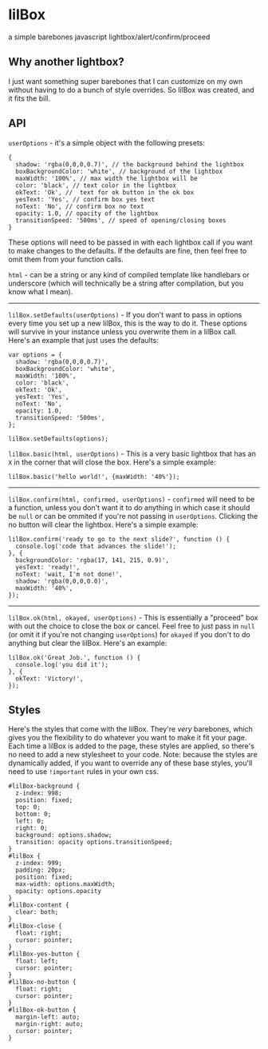 # lilBox
a simple barebones javascript lightbox/alert/confirm/proceed

## Why another lightbox?
I just want something super barebones that I can customize on my own without having to do a bunch of style overrides.
So lilBox was created, and it fits the bill.


## API
`userOptions` - it's a simple object with the following presets:
```
{
  shadow: 'rgba(0,0,0,0.7)', // the background behind the lightbox
  boxBackgroundColor: 'white', // background of the lightbox
  maxWidth: '100%', // max width the lightbox will be
  color: 'black', // text color in the lightbox
  okText: 'Ok', //  text for ok button in the ok box
  yesText: 'Yes', // confirm box yes text
  noText: 'No', // confirm box no text
  opacity: 1.0, // opacity of the lightbox
  transitionSpeed: '500ms', // speed of opening/closing boxes
}
```

These options will need to be passed in with each lightbox call if you want to make changes to the defaults. If the defaults are fine, then feel free
to omit them from your function calls.

`html` - can be a string or any kind of compiled template like handlebars or underscore (which will technically be a string after compilation, but you know what I mean).

---

`lilBox.setDefaults(userOptions)` - If you don't want to pass in options every time you set up a new lilBox, this is the way to do it. These options will survive in your instance unless you overwrite them in a lilBox call. Here's an example that just uses the defaults:

```
var options = {
  shadow: 'rgba(0,0,0,0.7)',
  boxBackgroundColor: 'white',
  maxWidth: '100%',
  color: 'black',
  okText: 'Ok',
  yesText: 'Yes',
  noText: 'No',
  opacity: 1.0,
  transitionSpeed: '500ms',
};

lilBox.setDefaults(options);
```

`lilBox.basic(html, userOptions)` - This is a very basic lightbox that has an `X` in the corner that will close the box. Here's a simple example:
```
lilBox.basic('hello world!', {maxWidth: '40%'});
```
---

`lilBox.confirm(html, confirmed, userOptions)` - `confirmed` will need to be a function, unless you don't want it to do anything in which case it should be `null` or can be ommited if you're not passing in `userOptions`. Clicking the no button will clear the lightbox. Here's a simple example:
```
lilBox.confirm('ready to go to the next slide?', function () {
  console.log('code that advances the slide!');
}, {
  backgroundColor: 'rgba(17, 141, 215, 0.9)',
  yesText: 'ready!',
  noText: 'wait, I'm not done!',
  shadow: 'rgba(0,0,0,0.0)',
  maxWidth: '40%',
});
```

---

`lilBox.ok(html, okayed, userOptions)` - This is essentially a "proceed" box with out the choice to close the box or cancel.
Feel free to just pass in `null` (or omit it if you're not changing `userOptions`) for `okayed` if you don't to do anything but clear the lilBox. Here's an example:
```
lilBox.ok('Great Job.', function () {
  console.log('you did it');
}, {
  okText: 'Victory!',
});
```

## Styles

Here's the styles that come with the lilBox. They're *very* barebones, which gives you the flexibility to do whatever you want to make it fit your page.
Each time a lilBox is added to the page, these styles are applied, so there's no need to add a new stylesheet to your code. Note: because the styles are
dynamically added, if you want to override any of these base styles, you'll need to use `!important` rules in your own css.

```
#lilBox-background {
  z-index: 998;
  position: fixed;
  top: 0;
  bottom: 0;
  left: 0;
  right: 0;
  background: options.shadow;
  transition: opacity options.transitionSpeed;
}
#lilBox {
  z-index: 999;
  padding: 20px;
  position: fixed;
  max-width: options.maxWidth;
  opacity: options.opacity
}
#lilBox-content {
  clear: both;
}
#lilBox-close {
  float: right;
  cursor: pointer;
}
#lilBox-yes-button {
  float: left;
  cursor: pointer;
}
#lilBox-no-button {
  float: right;
  cursor: pointer;
}
#lilBox-ok-button {
  margin-left: auto;
  margin-right: auto;
  cursor: pointer;
}
```
